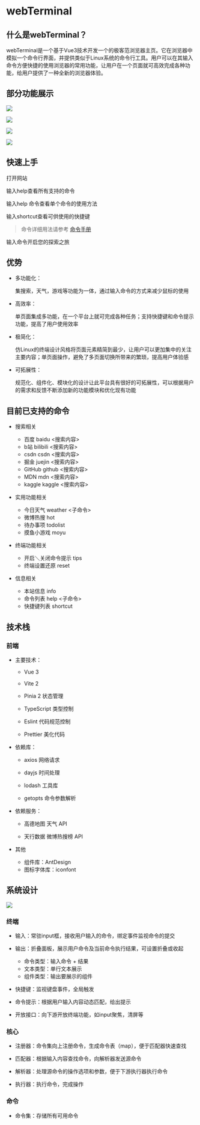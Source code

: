 # webTerminal

## 什么是webTerminal？

​		webTerminal是一个基于Vue3技术开发一个的极客范浏览器主页。它在浏览器中模拟一个命令行界面，并提供类似于Linux系统的命令行工具。用户可以在其输入命令方便快捷的使用浏览器的常用功能，让用户在一个页面就可高效完成各种功能，给用户提供了一种全新的浏览器体验。

## 部分功能展示

![](./doc/interface.png)

![](./doc/help.png)

![](./doc/todo.png)

![](./doc/hot.png)
## 快速上手

打开网站

输入help查看所有支持的命令

输入help 命令查看单个命令的使用方法

输入shortcut查看可供使用的快捷键

> 命令详细用法请参考  [命令手册]()

输入命令开启您的探索之旅

## 优势

- 多功能化：

  ​    集搜索，天气，游戏等功能为一体，通过输入命令的方式来减少鼠标的使用

- 高效率：

  ​    单页面集成多功能，在一个平台上就可完成各种任务；支持快捷键和命令提示功能，提高了用户使用效率

- 极简化：

  ​    仿Linux的终端设计风格将页面元素精简到最少，让用户可以更加集中的关注主要内容；单页面操作，避免了多页面切换所带来的繁琐，提高用户体验感

- 可拓展性：

  ​    规范化、组件化、模块化的设计让此平台具有很好的可拓展性，可以根据用户的需求和反馈不断添加新的功能模块和优化现有功能

## 目前已支持的命令

- 搜索相关
  - 百度          baidu  <搜索内容>
  - b站           bilibili  <搜索内容>
  - csdn          csdn  <搜索内容>
  - 掘金          juejin  <搜索内容>
  - GitHub          github  <搜索内容>
  - MDN          mdn  <搜索内容>
  - kaggle          kaggle  <搜索内容>

- 实用功能相关
  - 今日天气          weather  <子命令>
  - 微博热搜          hot
  - 待办事项          todolist
  - 摸鱼小游戏          moyu

- 终端功能相关
  - 开启＼关闭命令提示          tips
  - 终端设置还原          reset

- 信息相关
  - 本站信息          info
  - 命令列表          help  <子命令>
  - 快捷键列表          shortcut

## 技术栈

### 前端

- 主要技术：

  - Vue 3

  - Vite 2

  - Pinia 2 状态管理

  - TypeScript 类型控制

  - Eslint 代码规范控制

  - Prettier 美化代码

- 依赖库：

  - axios 网络请求

  - dayjs 时间处理

  - lodash 工具库

  - getopts 命令参数解析

- 依赖服务：

  - 高德地图  天气 API

  - 天行数据  微博热搜榜 API

- 其他

  - 组件库：AntDesign
  - 图标字体库：iconfont

## 系统设计

![](./doc/io.png)

### 终端

- 输入：常驻input框，接收用户输入的命令，绑定事件监视命令的提交
- 输出：折叠面板，展示用户命令及当前命令执行结果，可设置折叠或收起
  - 命令类型：输入命令 + 结果
  - 文本类型：单行文本展示
  - 组件类型：输出要展示的组件

- 快捷键：监视键盘事件，全局触发
- 命令提示：根据用户输入内容动态匹配，给出提示
- 开放接口：向下游开放终端功能，如input聚焦，清屏等

### 核心

- 注册器：命令集向上注册命令，生成命令表（map），便于匹配器快速查找
- 匹配器：根据输入内容查找命令，向解析器发送源命令

- 解析器：处理源命令的操作选项和参数，便于下游执行器执行命令
- 执行器：执行命令，完成操作

### 命令

- 命令集：存储所有可用命令

